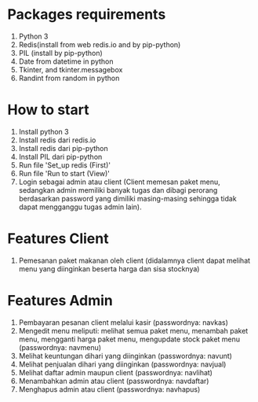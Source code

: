 # Packages requirements
 1. Python 3
 1. Redis(install from web redis.io and by pip-python)
 1. PIL (install by pip-python)
 1. Date from datetime in python
 1. Tkinter, and tkinter.messagebox
 1. Randint from random in python

# How to start
 1. Install python 3
 1. Install redis dari redis.io
 1. Install redis dari pip-python
 1. Install PIL dari pip-python
 1. Run file 'Set_up redis (First)'
 1. Run file 'Run to start (View)'
 1. Login sebagai admin atau client (Client memesan paket menu, sedangkan admin memiliki banyak tugas dan dibagi perorang berdasarkan password yang dimiliki masing-masing sehingga tidak dapat mengganggu tugas admin lain).

# Features Client
 1. Pemesanan paket makanan oleh client (didalamnya client dapat melihat menu yang diinginkan beserta harga dan sisa stocknya)
# Features Admin
 1. Pembayaran pesanan client melalui kasir (passwordnya: navkas)
 1. Mengedit menu meliputi: melihat semua paket menu, menambah paket menu, mengganti harga paket menu, mengupdate stock paket menu (passwordnya: navmenu)
 1. Melihat keuntungan dihari yang diinginkan (passwordnya: navunt)
 1. Melihat penjualan dihari yang diinginkan (passwordnya: navjual)
 1. Melihat daftar admin maupun client (passwordnya: navlihat)
 1. Menambahkan admin atau client (passwordnya: navdaftar)
 1. Menghapus admin atau client (passwordnya: navhapus)
